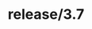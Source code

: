 ---
title: "release/3.7"
description: >
  release/3.7 CHANGELOG 汇总，最近发布版本: v3.7.6 , 时间: 2021-07-29
weight: -37
---